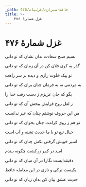 ```yaml
---
_path: حافظ-شیرازی/غزلیات/476
title: >-
    غزل شمارهٔ ۴۷۶
---
```

# غزل شمارهٔ ۴۷۶

<div class="b" id="bn1"><div class="m1"><p>نسیم صبح سعادت بدان نشان که تو دانی</p></div>
<div class="m2"><p>گذر به کوی فلان کن در آن زمان که تو دانی</p></div></div>
<div class="b" id="bn2"><div class="m1"><p>تو پیک خلوت رازی و دیده بر سر راهت</p></div>
<div class="m2"><p>به مردمی نه به فرمان چنان بران که تو دانی</p></div></div>
<div class="b" id="bn3"><div class="m1"><p>بگو که جان عزیزم ز دست رفت خدا را</p></div>
<div class="m2"><p>ز لعل روح فزایش ببخش آن که تو دانی</p></div></div>
<div class="b" id="bn4"><div class="m1"><p>من این حروف نوشتم چنان که غیر ندانست</p></div>
<div class="m2"><p>تو هم ز روی کرامت چنان بخوان که تو دانی</p></div></div>
<div class="b" id="bn5"><div class="m1"><p>خیال تیغ تو با ما حدیث تشنه و آب است</p></div>
<div class="m2"><p>اسیر خویش گرفتی بکش چنان که تو دانی</p></div></div>
<div class="b" id="bn6"><div class="m1"><p>امید در کمر زرکشت چگونه ببندم</p></div>
<div class="m2"><p>دقیقه‌ایست نگارا در آن میان که تو دانی</p></div></div>
<div class="b" id="bn7"><div class="m1"><p>یکیست ترکی و تازی در این معامله حافظ</p></div>
<div class="m2"><p>حدیث عشق بیان کن بدان زبان که تو دانی</p></div></div>
